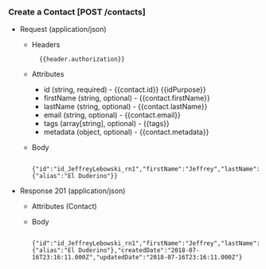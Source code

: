 ### Create a Contact [POST /contacts]

+ Request (application/json)
    + Headers
    
            {{header.authorization}}
        
    + Attributes
        + id (string, required) - {{contact.id}}  {{idPurpose}}
        + firstName (string, optional) - {{contact.firstName}}
        + lastName (string, optional) - {{contact.lastName}}
        + email (string, optional) - {{contact.email}}
        + tags (array[string], optional) - {{tags}}
        + metadata (object, optional) - {{contact.metadata}}

    + Body

            {"id":"id_JeffreyLebowski_rn1","firstName":"Jeffrey","lastName":"Lebowski","email":"thedude@example.com","metadata":{"alias":"El Duderino"}}
    
+ Response 201 (application/json)
    + Attributes (Contact)

    + Body
            
            {"id":"id_JeffreyLebowski_rn1","firstName":"Jeffrey","lastName":"Lebowski","email":"thedude@example.com","metadata":{"alias":"El Duderino"},"createdDate":"2018-07-16T23:16:11.000Z","updatedDate":"2018-07-16T23:16:11.000Z"}
